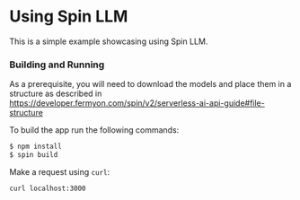 # Using Spin LLM

This is a simple example showcasing using Spin LLM.

###  Building and Running

As a prerequisite, you will need to download the models and place them in a structure as described in https://developer.fermyon.com/spin/v2/serverless-ai-api-guide#file-structure

To build the app run the following commands:

```bash
$ npm install
$ spin build
```

Make a request using `curl`:

```bash
curl localhost:3000
```